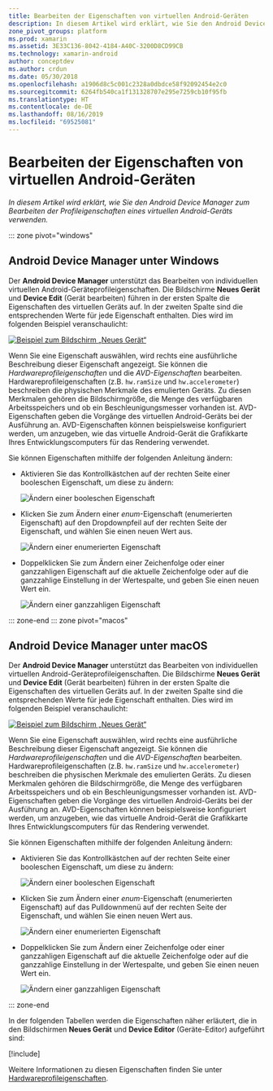 ```yaml
---
title: Bearbeiten der Eigenschaften von virtuellen Android-Geräten
description: In diesem Artikel wird erklärt, wie Sie den Android Device Manager zum Bearbeiten der Profileigenschaften eines virtuellen Android-Geräts verwenden.
zone_pivot_groups: platform
ms.prod: xamarin
ms.assetid: 3E33C136-8042-4184-A40C-3200D8CD99CB
ms.technology: xamarin-android
author: conceptdev
ms.author: crdun
ms.date: 05/30/2018
ms.openlocfilehash: a1906d8c5c001c2328a0dbdce58f92092454e2c0
ms.sourcegitcommit: 6264fb540ca1f131328707e295e7259cb10f95fb
ms.translationtype: HT
ms.contentlocale: de-DE
ms.lasthandoff: 08/16/2019
ms.locfileid: "69525081"
---
```

# <a name="editing-android-virtual-device-properties"></a>Bearbeiten der Eigenschaften von virtuellen Android-Geräten

_In diesem Artikel wird erklärt, wie Sie den Android Device Manager zum Bearbeiten der Profileigenschaften eines virtuellen Android-Geräts verwenden._

::: zone pivot="windows"

## <a name="android-device-manager-on-windows"></a>Android Device Manager unter Windows

Der **Android Device Manager** unterstützt das Bearbeiten von individuellen virtuellen Android-Geräteprofileigenschaften. Die Bildschirme **Neues Gerät** und **Device Edit** (Gerät bearbeiten) führen in der ersten Spalte die Eigenschaften des virtuellen Geräts auf. In der zweiten Spalte sind die entsprechenden Werte für jede Eigenschaft enthalten. Dies wird im folgenden Beispiel veranschaulicht: 

[![Beispiel zum Bildschirm „Neues Gerät“](device-properties-images/win/01-new-device-editor-sml.png)](device-properties-images/win/01-new-device-editor.png#lightbox)

Wenn Sie eine Eigenschaft auswählen, wird rechts eine ausführliche Beschreibung dieser Eigenschaft angezeigt. Sie können die *Hardwareprofileigenschaften* und die *AVD-Eigenschaften* bearbeiten. Hardwareprofileigenschaften (z.B. `hw.ramSize` und `hw.accelerometer`) beschreiben die physischen Merkmale des emulierten Geräts. Zu diesen Merkmalen gehören die Bildschirmgröße, die Menge des verfügbaren Arbeitsspeichers und ob ein Beschleunigungsmesser vorhanden ist. AVD-Eigenschaften geben die Vorgänge des virtuellen Android-Geräts bei der Ausführung an. AVD-Eigenschaften können beispielsweise konfiguriert werden, um anzugeben, wie das virtuelle Android-Gerät die Grafikkarte Ihres Entwicklungscomputers für das Rendering verwendet.

Sie können Eigenschaften mithilfe der folgenden Anleitung ändern:

- Aktivieren Sie das Kontrollkästchen auf der rechten Seite einer booleschen Eigenschaft, um diese zu ändern:

    ![Ändern einer booleschen Eigenschaft](device-properties-images/win/02-boolean-value.png)

- Klicken Sie zum Ändern einer *enum*-Eigenschaft (enumerierten Eigenschaft) auf den Dropdownpfeil auf der rechten Seite der Eigenschaft, und wählen Sie einen neuen Wert aus.

    ![Ändern einer enumerierten Eigenschaft](device-properties-images/win/04-enum-value.png)

- Doppelklicken Sie zum Ändern einer Zeichenfolge oder einer ganzzahligen Eigenschaft auf die aktuelle Zeichenfolge oder auf die ganzzahlige Einstellung in der Wertespalte, und geben Sie einen neuen Wert ein.

    ![Ändern einer ganzzahligen Eigenschaft](device-properties-images/win/03-integer-value.png)

::: zone-end
::: zone pivot="macos"

## <a name="android-device-manager-on-macos"></a>Android Device Manager unter macOS

Der **Android Device Manager** unterstützt das Bearbeiten von individuellen virtuellen Android-Geräteprofileigenschaften. Die Bildschirme **Neues Gerät** und **Device Edit** (Gerät bearbeiten) führen in der ersten Spalte die Eigenschaften des virtuellen Geräts auf. In der zweiten Spalte sind die entsprechenden Werte für jede Eigenschaft enthalten. Dies wird im folgenden Beispiel veranschaulicht: 

[![Beispiel zum Bildschirm „Neues Gerät“](device-properties-images/mac/01-new-device-editor-sml.png)](device-properties-images/mac/01-new-device-editor.png#lightbox)

Wenn Sie eine Eigenschaft auswählen, wird rechts eine ausführliche Beschreibung dieser Eigenschaft angezeigt. Sie können die *Hardwareprofileigenschaften* und die *AVD-Eigenschaften* bearbeiten. Hardwareprofileigenschaften (z.B. `hw.ramSize` und `hw.accelerometer`) beschreiben die physischen Merkmale des emulierten Geräts. Zu diesen Merkmalen gehören die Bildschirmgröße, die Menge des verfügbaren Arbeitsspeichers und ob ein Beschleunigungsmesser vorhanden ist. AVD-Eigenschaften geben die Vorgänge des virtuellen Android-Geräts bei der Ausführung an. AVD-Eigenschaften können beispielsweise konfiguriert werden, um anzugeben, wie das virtuelle Android-Gerät die Grafikkarte Ihres Entwicklungscomputers für das Rendering verwendet.

Sie können Eigenschaften mithilfe der folgenden Anleitung ändern:

- Aktivieren Sie das Kontrollkästchen auf der rechten Seite einer booleschen Eigenschaft, um diese zu ändern:

    ![Ändern einer booleschen Eigenschaft](device-properties-images/mac/02-boolean-value.png)

- Klicken Sie zum Ändern einer *enum*-Eigenschaft (enumerierten Eigenschaft) auf das Pulldownmenü auf der rechten Seite der Eigenschaft, und wählen Sie einen neuen Wert aus.

    ![Ändern einer enumerierten Eigenschaft](device-properties-images/mac/04-enum-value.png)

- Doppelklicken Sie zum Ändern einer Zeichenfolge oder einer ganzzahligen Eigenschaft auf die aktuelle Zeichenfolge oder auf die ganzzahlige Einstellung in der Wertespalte, und geben Sie einen neuen Wert ein.

    ![Ändern einer ganzzahligen Eigenschaft](device-properties-images/mac/03-integer-value.png)

::: zone-end

In der folgenden Tabellen werden die Eigenschaften näher erläutert, die in den Bildschirmen **Neues Gerät** und **Device Editor** (Geräte-Editor) aufgeführt sind:

[!include[](~/android/includes/emulator-properties.md)]

Weitere Informationen zu diesen Eigenschaften finden Sie unter [Hardwareprofileigenschaften](https://developer.android.com/studio/run/managing-avds.html#hpproperties).

